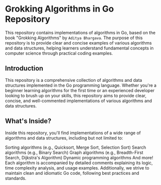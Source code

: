 # Grokking Algorithms in Go Repository

This repository contains implementations of algorithms in Go, based on the book "Grokking Algorithms" by `Aditya Bhargava`. The purpose of this repository is to provide clear and concise examples of various algorithms and data structures, helping learners understand fundamental concepts in computer science through practical coding examples.

## Introduction

This repository is a comprehensive collection of algorithms and data structures implemented in the Go programming language. Whether you're a beginner learning algorithms for the first time or an experienced developer looking to brush up on your skills, this repository aims to provide clear, concise, and well-commented implementations of various algorithms and data structures.

## What's Inside?
Inside this repository, you'll find implementations of a wide range of algorithms and data structures, including but not limited to:

Sorting algorithms (e.g., Quicksort, Merge Sort, Selection Sort)
Search algorithms (e.g., Binary Search)
Graph algorithms (e.g., Breadth-First Search, Dijkstra's Algorithm)
Dynamic programming algorithms
And more!
Each algorithm is accompanied by detailed comments explaining its logic, time complexity analysis, and usage examples. Additionally, we strive to maintain clean and idiomatic Go code, following best practices and standards.
